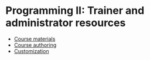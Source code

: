 # Programming II: Trainer and administrator resources
* [Course materials](admin/materials.md)
* [Course authoring](admin/authoring.md)
* [Customization](admin/customization.md)
